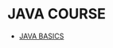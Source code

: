 # JAVA COURSE

- [JAVA BASICS](https://github.com/raghav1674/java_practice/tree/master/JAVA%20BASICS)
